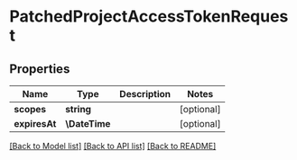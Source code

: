 # PatchedProjectAccessTokenRequest

## Properties
Name | Type | Description | Notes
------------ | ------------- | ------------- | -------------
**scopes** | **string** |  | [optional] 
**expiresAt** | **\DateTime** |  | [optional] 

[[Back to Model list]](../README.md#documentation-for-models) [[Back to API list]](../README.md#documentation-for-api-endpoints) [[Back to README]](../README.md)


